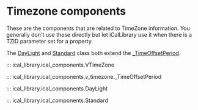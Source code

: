 # Timezone components
These are the components that are related to TimeZone information. You generally don't use these directly but let iCalLibrary use it when there is a TZID parameter set for a property.

The [DayLight](ical_library.ical_components.DayLight) and [Standard](ical_library.ical_components.Standard) class both extend the [_TimeOffsetPeriod](ical_library.ical_components.v_timezone._TimeOffsetPeriod).

::: ical_library.ical_components.VTimeZone

::: ical_library.ical_components.v_timezone._TimeOffsetPeriod

::: ical_library.ical_components.DayLight

::: ical_library.ical_components.Standard
